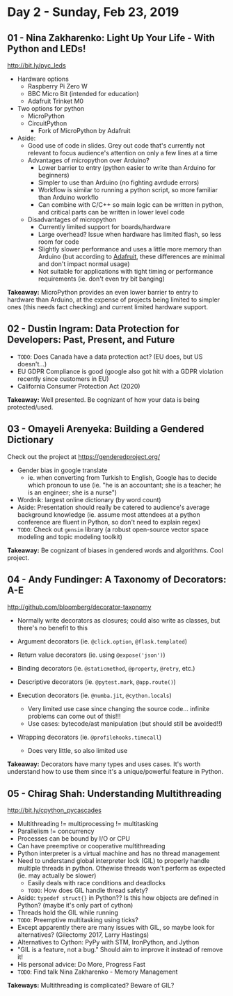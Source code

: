 # Day 2 - Sunday, Feb 23, 2019

## 01 - Nina Zakharenko: Light Up Your Life - With Python and LEDs!

http://bit.ly/pyc_leds

- Hardware options
	- Raspberry Pi Zero W
	- BBC Micro Bit (intended for education)
	- Adafruit Trinket M0
- Two options for python
	- MicroPython
	- CircuitPython
		- Fork of MicroPython by Adafruit
- Aside:
	- Good use of code in slides. Grey out code that's currently not relevant to focus audience's attention on only a few lines at a time
	- Advantages of micropython over Arduino?
		- Lower barrier to entry (python easier to write than Arduino for beginners)
		- Simpler to use than Arduino (no fighting avrdude errors)
		- Workflow is similar to running a python script, so more familiar than Arduino workflo
		- Can combine with C/C++ so main logic can be written in python, and critical parts can be written in lower level code
	- Disadvantages of micropython
		- Currently limited support for boards/hardware
		- Large overhead? Issue when hardware has limited flash, so less room for code
		- Slightly slower performance and uses a little more memory than Arduino (but according to [Adafruit](https://learn.adafruit.com/micropython-basics-what-is-micropython/overview), these differences are minimal and don't impact normal usage)
		- Not suitable for applications with tight timing or performance requirements (ie. don't even try bit banging)

**Takeaway:** MicroPython provides an even lower barrier to entry to hardware than Arduino, at the expense of projects being limited to simpler ones (this needs fact checking) and current limited hardware support.

## 02 - Dustin Ingram: Data Protection for Developers: Past, Present, and Future

- `TODO`: Does Canada have a data protection act? (EU does, but US doesn't...)
- EU GDPR Compliance is good (google also got hit with a GDPR violation recently since customers in EU)
- California Consumer Protection Act (2020)

**Takeaway:** Well presented. Be cognizant of how your data is being protected/used.

## 03 - Omayeli Arenyeka: Building a Gendered Dictionary

Check out the project at https://genderedproject.org/

- Gender bias in google translate
	- ie. when converting from Turkish to English, Google has to decide which pronoun to use (ie. "he is an accountant; she is a teacher; he is an engineer; she is a nurse")
- Wordnik: largest online dictionary (by word count)
- Aside: Presentation should really be catered to audience's average background knowledge (ie. assume most attendees at a python conference are fluent in Python, so don't need to explain regex)
- `TODO`: Check out `gensim` library (a robust open-source vector space modeling and topic modeling toolkit)

**Takeaway:** Be cognizant of biases in gendered words and algorithms. Cool project.

## 04 - Andy Fundinger: A Taxonomy of Decorators: A-E

http://github.com/bloomberg/decorator-taxonomy

- Normally write decorators as closures; could also write as classes, but there's no benefit to this

- Argument decorators (ie. `@click.option`, `@flask.templated`)
- Return value decorators (ie. using `@expose('json')`)
- Binding decorators (ie. `@staticmethod`, `@property`, `@retry`,  etc.)
- Descriptive decorators (ie. `@pytest.mark`, `@app.route()`)
- Execution decorators (ie. `@numba.jit`, `@cython.locals`)
	- Very limited use case since changing the source code... infinite problems can come out of this!!!
	- Use cases: bytecode/ast manipulation (but should still be avoided!!)
- Wrapping decorators (ie. `@profilehooks.timecall`)
	- Does very little, so also limited use

**Takeaway:** Decorators have many types and uses cases. It's worth understand how to use them since it's a unique/powerful feature in Python.

## 05 - Chirag Shah: Understanding Multithreading

http://bit.ly/cpython_pycascades

- Multithreading != multiprocessing != multitasking
- Parallelism != concurrency
- Processes can be bound by I/O or CPU
- Can have preemptive or cooperative multithreading
- Python interpreter is a virtual machine and has no thread management
- Need to understand global interpreter lock (GIL) to properly handle multiple threads in python. Othewise threads won't perform as expected (ie. may actually be slower)
	- Easily deals with race conditions and deadlocks
	- `TODO`: How does GIL handle thread safety?
- Aside: `typedef struct{}` in Python?? Is this how objects are defined in Python? (maybe it's only part of cython)
- Threads hold the GIL while running
- `TODO`: Preemptive multitasking using ticks? 
- Except apparently there are many issues with GIL, so maybe look for alternatives? (Gilectomy 2017, Larry Hastings)
- Alternatives to Cython: PyPy with STM, IronPython, and Jython
- "GIL is a feature, not a bug." Should aim to improve it instead of remove it!
- His personal advice: Do More, Progress Fast
- `TODO`: Find talk Nina Zakharenko - Memory Management

**Takeways:** Multithreading is complicated? Beware of GIL?
